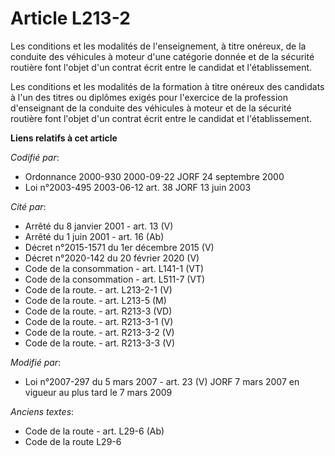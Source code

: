 # Article L213-2

Les conditions et les modalités de l'enseignement, à titre onéreux, de la conduite des véhicules à moteur d'une catégorie
donnée et de la sécurité routière font l'objet d'un contrat écrit entre le candidat et l'établissement.

Les conditions et les modalités de la formation à titre onéreux des candidats à l'un des titres ou diplômes exigés pour
l'exercice de la profession d'enseignant de la conduite des véhicules à moteur et de la sécurité routière font l'objet d'un
contrat écrit entre le candidat et l'établissement.

**Liens relatifs à cet article**

_Codifié par_:

  - Ordonnance 2000-930 2000-09-22 JORF 24 septembre 2000
  - Loi n°2003-495 2003-06-12 art. 38 JORF 13 juin 2003

_Cité par_:

  - Arrêté du 8 janvier 2001 - art. 13 (V)
  - Arrêté du 1 juin 2001 - art. 16 (Ab)
  - Décret n°2015-1571 du 1er décembre 2015 (V)
  - Décret n°2020-142 du 20 février 2020 (V)
  - Code de la consommation - art. L141-1 (VT)
  - Code de la consommation - art. L511-7 (VT)
  - Code de la route. - art. L213-2-1 (V)
  - Code de la route. - art. L213-5 (M)
  - Code de la route. - art. R213-3 (VD)
  - Code de la route. - art. R213-3-1 (V)
  - Code de la route. - art. R213-3-2 (V)
  - Code de la route. - art. R213-3-3 (V)

_Modifié par_:

  - Loi n°2007-297 du 5 mars 2007 - art. 23 (V) JORF 7 mars 2007 en vigueur au plus tard le 7 mars 2009

_Anciens textes_:

  - Code de la route - art. L29-6 (Ab)
  - Code de la route L29-6
